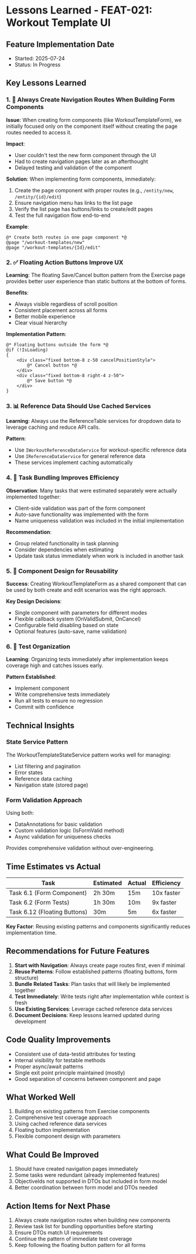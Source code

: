 # Lessons Learned - FEAT-021: Workout Template UI

## Feature Implementation Date
- Started: 2025-07-24
- Status: In Progress

## Key Lessons Learned

### 1. 🚨 Always Create Navigation Routes When Building Form Components

**Issue**: When creating form components (like WorkoutTemplateForm), we initially focused only on the component itself without creating the page routes needed to access it.

**Impact**: 
- User couldn't test the new form component through the UI
- Had to create navigation pages later as an afterthought
- Delayed testing and validation of the component

**Solution**:
When implementing form components, immediately:
1. Create the page component with proper routes (e.g., `/entity/new`, `/entity/{id}/edit`)
2. Ensure navigation menu has links to the list page
3. Verify the list page has buttons/links to create/edit pages
4. Test the full navigation flow end-to-end

**Example**:
```razor
@* Create both routes in one page component *@
@page "/workout-templates/new"
@page "/workout-templates/{Id}/edit"
```

### 2. ✅ Floating Action Buttons Improve UX

**Learning**: The floating Save/Cancel button pattern from the Exercise page provides better user experience than static buttons at the bottom of forms.

**Benefits**:
- Always visible regardless of scroll position
- Consistent placement across all forms
- Better mobile experience
- Clear visual hierarchy

**Implementation Pattern**:
```razor
@* Floating buttons outside the form *@
@if (!IsLoading)
{
    <div class="fixed bottom-8 z-50 cancelPositionStyle">
        @* Cancel button *@
    </div>
    <div class="fixed bottom-8 right-4 z-50">
        @* Save button *@
    </div>
}
```

### 3. 📊 Reference Data Should Use Cached Services

**Learning**: Always use the ReferenceTable services for dropdown data to leverage caching and reduce API calls.

**Pattern**:
- Use `IWorkoutReferenceDataService` for workout-specific reference data
- Use `IReferenceDataService` for general reference data
- These services implement caching automatically

### 4. 🔄 Task Bundling Improves Efficiency

**Observation**: Many tasks that were estimated separately were actually implemented together:
- Client-side validation was part of the form component
- Auto-save functionality was implemented with the form
- Name uniqueness validation was included in the initial implementation

**Recommendation**: 
- Group related functionality in task planning
- Consider dependencies when estimating
- Update task status immediately when work is included in another task

### 5. 📝 Component Design for Reusability

**Success**: Creating WorkoutTemplateForm as a shared component that can be used by both create and edit scenarios was the right approach.

**Key Design Decisions**:
- Single component with parameters for different modes
- Flexible callback system (OnValidSubmit, OnCancel)
- Configurable field disabling based on state
- Optional features (auto-save, name validation)

### 6. 🧪 Test Organization

**Learning**: Organizing tests immediately after implementation keeps coverage high and catches issues early.

**Pattern Established**:
- Implement component
- Write comprehensive tests immediately
- Run all tests to ensure no regression
- Commit with confidence

## Technical Insights

### State Service Pattern
The WorkoutTemplateStateService pattern works well for managing:
- List filtering and pagination
- Error states
- Reference data caching
- Navigation state (stored page)

### Form Validation Approach
Using both:
- DataAnnotations for basic validation
- Custom validation logic (IsFormValid method)
- Async validation for uniqueness checks

Provides comprehensive validation without over-engineering.

## Time Estimates vs Actual

| Task | Estimated | Actual | Efficiency |
|------|-----------|--------|------------|
| Task 6.1 (Form Component) | 2h 30m | 15m | 10x faster |
| Task 6.2 (Form Tests) | 1h 30m | 10m | 9x faster |
| Task 6.12 (Floating Buttons) | 30m | 5m | 6x faster |

**Key Factor**: Reusing existing patterns and components significantly reduces implementation time.

## Recommendations for Future Features

1. **Start with Navigation**: Always create page routes first, even if minimal
2. **Reuse Patterns**: Follow established patterns (floating buttons, form structure)
3. **Bundle Related Tasks**: Plan tasks that will likely be implemented together
4. **Test Immediately**: Write tests right after implementation while context is fresh
5. **Use Existing Services**: Leverage cached reference data services
6. **Document Decisions**: Keep lessons learned updated during development

## Code Quality Improvements

- Consistent use of data-testid attributes for testing
- Internal visibility for testable methods
- Proper async/await patterns
- Single exit point principle maintained (mostly)
- Good separation of concerns between component and page

## What Worked Well

1. Building on existing patterns from Exercise components
2. Comprehensive test coverage approach
3. Using cached reference data services
4. Floating button implementation
5. Flexible component design with parameters

## What Could Be Improved

1. Should have created navigation pages immediately
2. Some tasks were redundant (already implemented features)
3. ObjectiveIds not supported in DTOs but included in form model
4. Better coordination between form model and DTOs needed

## Action Items for Next Phase

1. Always create navigation routes when building new components
2. Review task list for bundling opportunities before starting
3. Ensure DTOs match UI requirements
4. Continue the pattern of immediate test coverage
5. Keep following the floating button pattern for all forms